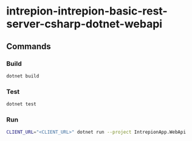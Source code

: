# intrepion-intrepion-basic-rest-server-csharp-dotnet-webapi

## Commands

### Build

```bash
dotnet build
```

### Test

```bash
dotnet test
```

### Run

```bash
CLIENT_URL="<CLIENT_URL>" dotnet run --project IntrepionApp.WebApi
```
